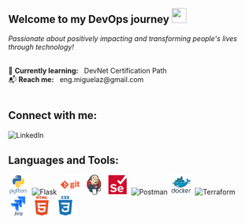 <h2>Welcome to my DevOps journey 
    <img src="https://media.giphy.com/media/hvRJCLFzcasrR4ia7z/giphy.gif" height="30" width="30"> 
</h2>

<em>Passionate about positively impacting and transforming people's lives through technology!</em><br><br>

<div>
    🚀 <strong>Currently learning:</strong> &nbsp; DevNet Certification Path<br>
    📬 <strong>Reach me:</strong> &nbsp; eng.miguelaz@gmail.com
</div><br>

<h2>Connect with me:</h2> 
<p>   
    <div href="https://www.linkedin.com/in/miguel-arizmendi-0287a197" target="blank">
        <img align="center" src="https://raw.githubusercontent.com/rahuldkjain/github-profile-readme-generator/master/src/images/icons/Social/linked-in-alt.svg" alt="LinkedIn" height="35" width="40" />
    </div> 
</p>

<h2>Languages and Tools:</h2> 
<p align="left">  
    <div>  
        <img src="https://github.com/devicons/devicon/blob/master/icons/python/python-original-wordmark.svg" title="Python" alt="Python" width="40" height="40"/>&nbsp;  
        <img src="https://www.pngfind.com/pngs/m/128-1286693_flask-framework-logo-svg-hd-png-download.png" title="Flask" alt="Flask" width="40" height="40"/>&nbsp;
        <img src="https://github.com/devicons/devicon/blob/master/icons/git/git-plain-wordmark.svg" title="Git" alt="Git" width="40" height=40"/>&nbsp;
        <img src="https://github.com/devicons/devicon/blob/master/icons/jenkins/jenkins-original.svg" title="Jenkins" alt="Jenkins" width="40" height="40"/>&nbsp;
        <img src="https://github.com/devicons/devicon/blob/master/icons/selenium/selenium-original.svg" title="SeleniumWebDriver" alt="SeleniumWebDriver" width="40" heigh="40"/>&nbsp;
        <img src="https://www.vectorlogo.zone/logos/getpostman/getpostman-icon.svg" title="Postman" alt="Postman" width="40" height="40"/>&nbsp;
        <img src="https://github.com/devicons/devicon/blob/master/icons/docker/docker-original-wordmark.svg" title="Docker" alt="Docker" width="40" heigh="40"/>&nbsp;
        <img src="https://www.vectorlogo.zone/logos/terraformio/terraformio-icon.svg" title="Terraform" alt="Terraform" width="40" height="40"/>&nbsp;
        <img src="https://github.com/devicons/devicon/blob/master/icons/jira/jira-original-wordmark.svg"  title="Jira" alt="Jira" width="40" height="40"/>&nbsp;
        <img src="https://github.com/devicons/devicon/blob/master/icons/html5/html5-plain-wordmark.svg" title="HTML5" alt="HTML" width="40" height="40"/>&nbsp; 
        <img src="https://github.com/devicons/devicon/blob/master/icons/css3/css3-plain-wordmark.svg"  title="CSS3" alt="CSS" width="40" height="40"/>&nbsp;
    </div>
</p>



